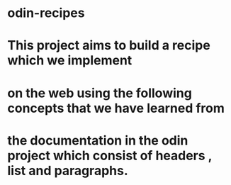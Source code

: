 # odin-recipes

# This project aims to build a recipe which we implement
# on the web using the following concepts that we have learned from
# the documentation in the odin project which consist of headers , list and paragraphs.

